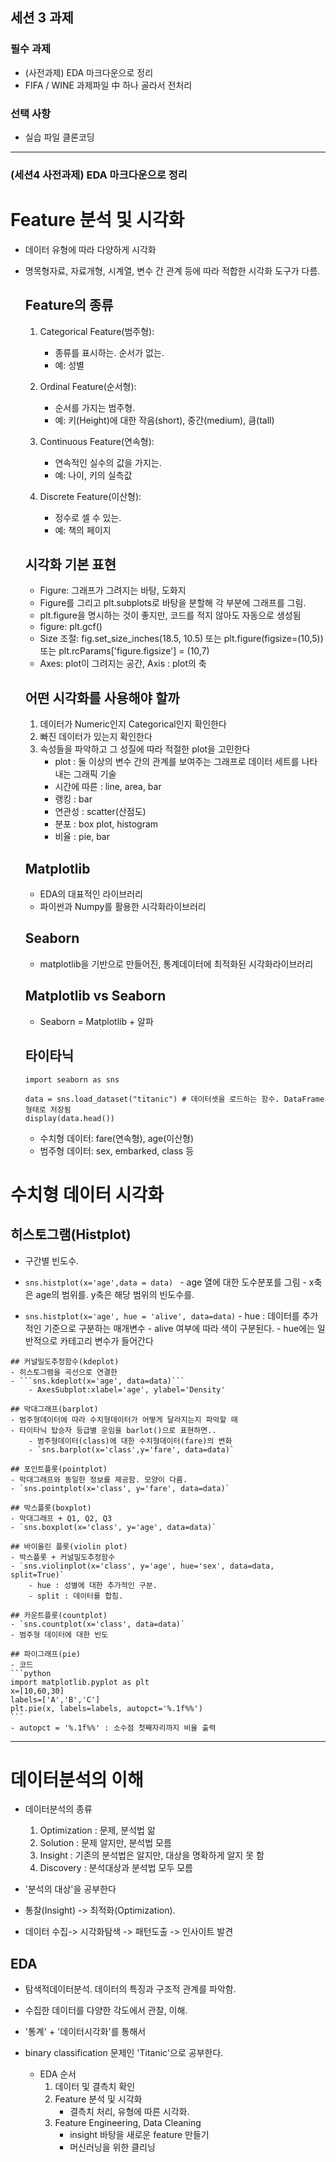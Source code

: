 ## 세션 3 과제

### 필수 과제
- (사전과제) EDA 마크다운으로 정리
- FIFA / WINE 과제파일 中 하나 골라서 전처리

### 선택 사항
- 실습 파일 클론코딩

***

### (세션4 사전과제) EDA 마크다운으로 정리

# Feature 분석 및 시각화
- 데이터 유형에 따라 다양하게 시각화
- 명목형자료, 자료개형, 시계열, 변수 간 관계 등에 따라 적합한 시각화 도구가 다름.

    ## Feature의 종류
    1. Categorical Feature(범주형):
        - 종류를 표시하는. 순서가 없는.
        - 예: 성별

    2. Ordinal Feature(순서형):
        - 순서를 가지는 범주형.
        - 예: 키(Height)에 대한 작음(short), 중간(medium), 큼(tall)

    3. Continuous Feature(연속형):
        - 연속적인 실수의 값을 가지는.
        - 예: 나이, 키의 실측값

    4. Discrete Feature(이산형):
        - 정수로 셀 수 있는.
        - 예: 책의 페이지

    ## 시각화 기본 표현
    - Figure: 그래프가 그려지는 바탕, 도화지
    - Figure를 그리고 plt.subplots로 바탕을 분할해 각 부분에 그래프를 그림.
    - plt.figure을 명시하는 것이 좋지만, 코드를 적지 않아도 자동으로 생성됨
    - figure: plt.gcf()
    - Size 조절: fig.set_size_inches(18.5, 10.5) 또는 plt.figure(figsize=(10,5)) 또는 plt.rcParams['figure.figsize'] = (10,7)
    - Axes: plot이 그려지는 공간, Axis : plot의 축

    ## 어떤 시각화를 사용해야 할까
    1. 데이터가 Numeric인지 Categorical인지 확인한다
    2. 빠진 데이터가 있는지 확인한다
    3. 속성들을 파악하고 그 성질에 따라 적절한 plot을 고민한다
        * plot : 둘 이상의 변수 간의 관계를 보여주는 그래프로 데이터 세트를 나타내는 그래픽 기술
        - 시간에 따른 : line, area, bar
        - 랭킹 : bar
        - 연관성 : scatter(산점도)
        - 분포 : box plot, histogram
        - 비율 : pie, bar

    ## Matplotlib
    - EDA의 대표적인 라이브러리
    - 파이썬과 Numpy를 활용한 시각화라이브러리

    ## Seaborn
    - matplotlib을 기반으로 만들어진, 통계데이터에 최적화된 시각화라이브러리

    ## Matplotlib vs Seaborn
    - Seaborn = Matplotlib + 알파


    ## 타이타닉 
    ```
    import seaborn as sns

    data = sns.load_dataset("titanic") # 데이터셋을 로드하는 함수. DataFrame 형태로 저장됨
    display(data.head())
    ```
    - 수치형 데이터: fare(연속형), age(이산형)
    - 범주형 데이터: sex, embarked, class 등
    

# 수치형 데이터 시각화   
   ## 히스토그램(Histplot)
   - 구간별 빈도수. 
   - ```sns.histplot(x='age',data = data) ```
    - age 열에 대한 도수분포를 그림
    - x축은 age의 범위를. y축은 해당 범위의 빈도수를.

   - ```sns.histplot(x='age', hue = 'alive', data=data)```
    - hue : 데이터를 추가적인 기준으로 구분하는 매개변수
    - alive 여부에 따라 색이 구분된다.
    - hue에는 일반적으로 카테고리 변수가 들어간다

    ## 커널밀도추정함수(kdeplot)
    - 히스토그램을 곡선으로 연결한
    - ```sns.kdeplot(x='age', data=data)```
        - AxesSubplot:xlabel='age', ylabel='Density'

    ## 막대그래프(barplot)
    - 범주형데이터에 따라 수치형데이터가 어떻게 달라지는지 파악할 때
    - 타이타닉 탑승자 등급별 운임을 barlot()으로 표현하면..
        - 범주형데이터(class)에 대한 수치형데이터(fare)의 변화
        - `sns.barplot(x='class',y='fare', data=data)`

    ## 포인트플롯(pointplot)
    - 막대그래프와 동일한 정보를 제공함. 모양이 다름.
    - `sns.pointplot(x='class', y='fare', data=data)`

    ## 박스플롯(boxplot)
    - 막대그래프 + Q1, Q2, Q3
    - `sns.boxplot(x='class', y='age', data=data)`

    ## 바이올린 플롯(violin plot)
    - 박스플롯 + 커널밀도추정함수
    - `sns.violinplot(x='class', y='age', hue='sex', data=data, split=True)`
        - hue : 성별에 대한 추가적인 구분.
        - split : 데이터를 합침.

    ## 카운트플롯(countplot)
    - `sns.countplot(x='class', data=data)`
    - 범주형 데이터에 대한 빈도

    ## 파이그래프(pie)
    - 코드
    ```python
    import matplotlib.pyplot as plt
    x=[10,60,30]
    labels=['A','B','C']
    plt.pie(x, labels=labels, autopct='%.1f%%')
    ``` 
    - autopct = '%.1f%%' : 소수점 첫째자리까지 비율 출력

***

# 데이터분석의 이해

- 데이터분석의 종류
    1. Optimization : 문제, 분석법 앎
    2. Solution : 문제 알지만, 분석법 모름
    3. Insight : 기존의 분석법은 알지만, 대상을 명확하게 알지 못 함
    4. Discovery : 분석대상과 분석법 모두 모름

- '분석의 대상'을 공부한다
- 통찰(Insight) -> 최적화(Optimization).
- 데이터 수집-> 시각화탐색 -> 패턴도출 -> 인사이트 발견

## EDA
- 탐색적데이터분석. 데이터의 특징과 구조적 관계를 파악함.
- 수집한 데이터를 다양한 각도에서 관찰, 이해.
- '통계' + '데이터시각화'를 통해서 

- binary classification 문제인 'Titanic'으로 공부한다.
    - EDA 순서
        1. 데이터 및 결측치 확인
        2. Feature 분석 및 시각화
            - 결측치 처리, 유형에 따른 시각화.
        3. Feature Engineering, Data Cleaning
            - insight 바탕을 새로운 feature 만들기
            - 머신러닝을 위한 클리닝
    